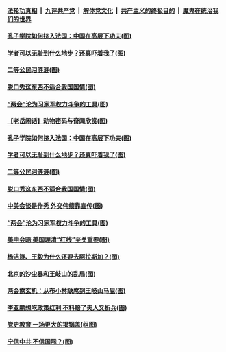 ####  [法轮功真相](../../../../basic/blob/master/README.md?t=03210031) &nbsp;|&nbsp; [九评共产党](../../../../9ping.md/blob/master/README.md?t=03210031) &nbsp;|&nbsp; [解体党文化](../../../../jtdwh.md/blob/master/README.md?t=03210031)  &nbsp;|&nbsp; [共产主义的终极目的](../../../../gczydzjmd.md/blob/master/README.md?t=03210031) &nbsp;|&nbsp; [魔鬼在统治我们的世界](../../../../mgztzwmdsj.md/blob/master/README.md?t=03210031) 


#### [孔子学院如何挤入法国：中国在高层下功夫(图)](../pages/p4/966093.md?t=03210031) 

#### [学者可以无耻到什么地步？还真吓着我了(图)](../pages/p4/966091.md?t=03210031) 

#### [二等公民泪涟涟(图)](../pages/p4/966101.md?t=03210031) 

#### [脱口秀这东西不适合我国国情(图)](../pages/p4/966089.md?t=03210031) 

#### [“两会”沦为习家军权力斗争的工具(图)](../pages/p4/966020.md?t=03210031) 




#### [【老岳闲话】动物密码与奇闻欣赏(图)](../pages/p4/966112.md?t=03210031) 

#### [孔子学院如何挤入法国：中国在高层下功夫(图)](../pages/p4/966093.md?t=03210031) 

#### [学者可以无耻到什么地步？还真吓着我了(图)](../pages/p4/966091.md?t=03210031) 

#### [二等公民泪涟涟(图)](../pages/p4/966101.md?t=03210031) 

#### [脱口秀这东西不适合我国国情(图)](../pages/p4/966089.md?t=03210031) 

#### [中美会谈是作秀 外交伟绩靠宣传(图)](../pages/p4/966096.md?t=03210031) 


#### [“两会”沦为习家军权力斗争的工具(图)](../pages/p4/966020.md?t=03210031) 

#### [美中会晤 美国理清“红线”至关重要(图)](../pages/p4/965993.md?t=03210031) 

#### [杨洁篪、王毅为什么还要去阿拉斯加？(图)](../pages/p4/966010.md?t=03210031) 

#### [北京的沙尘暴和王岐山的乱局(图)](../pages/p4/965989.md?t=03210031) 

#### [两会露玄机：从布小林缺席到王岐山马屁(图)](../pages/p4/965987.md?t=03210031) 

#### [李亚鹏想吃政策红利 不料赔了夫人又折兵(图)](../pages/p4/965986.md?t=03210031) 



#### [党史教育 一场更大的揭锅盖(组图)](../pages/p4/965934.md?t=03210031) 

#### [宁信中共 不信国际？(图)](../pages/p4/965917.md?t=03210031) 


